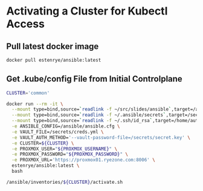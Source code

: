 # Activating a Cluster for Kubectl Access

## Pull latest docker image

```bash
docker pull estenrye/ansible:latest
```

## Get .kube/config File from Initial Controlplane

```bash
CLUSTER='common'

docker run --rm -it \
  --mount type=bind,source=`readlink -f ~/src/slides/ansible`,target=/ansible,readonly \
  --mount type=bind,source=`readlink -f ~/.ansible/secrets`,target=/secrets \
  --mount type=bind,source=`readlink -f ~/.ssh/id_rsa`,target=/home/automation-user/.ssh/id_rsa,readonly \
  -e ANSIBLE_CONFIG=/ansible/ansible.cfg \
  -e VAULT_FILE=/secrets/creds.yml \
  -e VAULT_AUTH_METHOD='--vault-password-file=/secrets/secret.key' \
  -e CLUSTER=${CLUSTER} \
  -e PROXMOX_USER="${PROXMOX_USERNAME}" \
  -e PROXMOX_PASSWORD="${PROXMOX_PASSWORD}" \
  -e PROXMOX_URL='https://proxmox01.ryezone.com:8006' \
  estenrye/ansible:latest \
  bash

/ansible/inventories/${CLUSTER}/activate.sh
```

